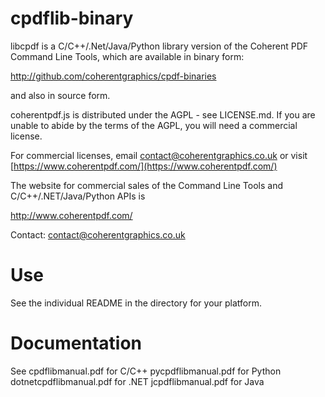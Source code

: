 cpdflib-binary
==============

libcpdf is a C/C++/.Net/Java/Python library version of the Coherent PDF Command
Line Tools, which are available in binary form:

http://github.com/coherentgraphics/cpdf-binaries

and also in source form.

coherentpdf.js is distributed under the AGPL - see LICENSE.md. If you are unable
to abide by the terms of the AGPL, you will need a commercial license.

For commercial licenses, email
[contact@coherentgraphics.co.uk](mailto:contact@coherentgraphics.co.uk) or
visit [https://www.coherentpdf.com/](https://www.coherentpdf.com/)

The website for commercial sales of the Command Line Tools and
C/C++/.NET/Java/Python APIs is

http://www.coherentpdf.com/

Contact: contact@coherentgraphics.co.uk


Use
===

See the individual README in the directory for your platform.


Documentation
=============

See
  cpdflibmanual.pdf for C/C++
  pycpdflibmanual.pdf for Python
  dotnetcpdflibmanual.pdf for .NET
  jcpdflibmanual.pdf for Java
